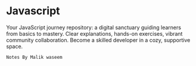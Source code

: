# Javascript
Your JavaScript journey repository: a digital sanctuary guiding learners from basics to mastery. Clear explanations, hands-on exercises, vibrant community collaboration. Become a skilled developer in a cozy, supportive space.

```Notes By Malik waseem ```